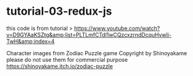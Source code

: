 # tutorial-03-redux-js
this code is from tutorial > https://www.youtube.com/watch?v=D9GYAaKSZtg&amp;list=PLTLmfCTdl1wCQzcxzrndDcquHvwIi-TwH&amp;index=4

Character images from Zodiac Puzzle game
Copyright by Shinoyakame
please do not use them for commercial purpose
https://shinoyakame.itch.io/zodiac-puzzle

